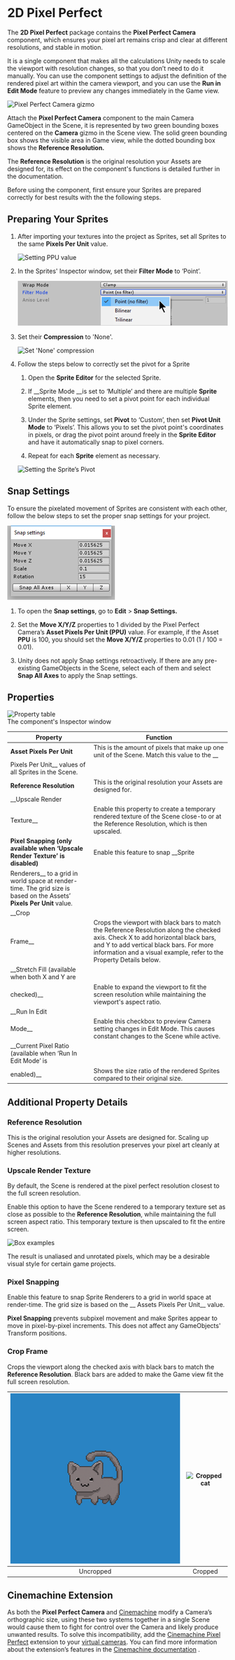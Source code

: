 # 2D Pixel Perfect

The __2D Pixel Perfect__ package contains the __Pixel Perfect Camera__ component, which ensures your pixel art remains
crisp and clear at different resolutions, and stable in motion.

It is a single component that makes all the calculations Unity needs to scale the viewport with resolution changes, so
that you don’t need to do it manually. You can use the component settings to adjust the definition of the rendered pixel
art within the camera viewport, and you can use the __Run in Edit Mode__ feature to preview any changes immediately in
the Game view.

![Pixel Perfect Camera gizmo](images/2D_Pix_image_0.png)

Attach the __Pixel Perfect Camera__ component to the main Camera GameObject in the Scene, it is represented by two green
bounding boxes centered on the __Camera__ gizmo in the Scene view. The solid green bounding box shows the visible area
in Game view, while the dotted bounding box shows the __Reference Resolution.__

The __Reference Resolution__ is the original resolution your Assets are designed for, its effect on the component's
functions is detailed further in the documentation.

Before using the component, first ensure your Sprites are prepared correctly for best results with the the following
steps.

## Preparing Your Sprites

1. After importing your textures into the project as Sprites, set all Sprites to the same __Pixels Per Unit__ value.

   ![Setting PPU value](images/2D_Pix_image_1.png)

2. In the Sprites' Inspector window, set their __Filter Mode__ to ‘Point’.

   ![Set 'Point' mode](images/2D_Pix_image_2.png)

3. Set their __Compression__ to 'None'.

   ![Set 'None' compression](images/2D_Pix_image_3.png)

4. Follow the steps below to correctly set the pivot for a Sprite

    1. Open the __Sprite Editor__ for the selected Sprite.

    2. If __Sprite Mode __is set to ‘Multiple’ and there are multiple __Sprite__ elements, then you need to set a pivot
       point for each individual Sprite element.

    3. Under the Sprite settings, set __Pivot__ to ‘Custom’, then set __Pivot Unit Mode__ to ‘Pixels’. This allows you
       to set the pivot point's coordinates in pixels, or drag the pivot point around freely in the __Sprite Editor__
       and have it automatically snap to pixel corners.

    4. Repeat for each __Sprite__ element as necessary.

   ![Setting the Sprite’s Pivot](images/2D_Pix_image_4.png)

## Snap Settings

To ensure the pixelated movement of Sprites are consistent with each other, follow the below steps to set the proper
snap settings for your project.

![Snap Setting window](images/2D_Pix_image_5.png)

1. To open the __Snap settings__, go to __Edit__ > __Snap Settings.__

2. Set the __Move X/Y/Z__ properties to 1 divided by the Pixel Perfect Camera’s __Asset Pixels Per Unit (PPU)__ value.
   For example, if the Asset __PPU__ is 100, you should set the __Move X/Y/Z__ properties to 0.01 (1 / 100 = 0.01).

3. Unity does not apply Snap settings retroactively. If there are any pre-existing GameObjects in the Scene, select each
   of them and select __Snap All Axes__ to apply the Snap settings.

## Properties

![Property table](images/2D_Pix_image_6.png)  
The component's Inspector window

|__Property__|__Function__|
| --- | --- |
|__Asset Pixels Per Unit__|This is the amount of pixels that make up one unit of the Scene. Match this value to the __
Pixels Per Unit__ values of all Sprites in the Scene.|
|__Reference Resolution__|This is the original resolution your Assets are designed for.|
|__Upscale Render
Texture__|Enable this property to create a temporary rendered texture of the Scene close-to or at the Reference Resolution, which is then upscaled.|
|__Pixel Snapping (only available when ‘Upscale Render Texture’ is disabled)__|Enable this feature to snap __Sprite
Renderers__ to a grid in world space at render-time. The grid size is based on the Assets’ __Pixels Per Unit__ value.|
|__Crop
Frame__|Crops the viewport with black bars to match the Reference Resolution along the checked axis. Check X to add horizontal black bars, and Y to add vertical black bars. For more information and a visual example, refer to the Property Details below.|
|__Stretch Fill (available when both X and Y are
checked)__|Enable to expand the viewport to fit the screen resolution while maintaining the viewport's aspect ratio.|
|__Run In Edit
Mode__| Enable this checkbox to preview Camera setting changes in Edit Mode. This causes constant changes to the Scene while active. |
|__Current Pixel Ratio (available when ‘Run In Edit Mode’ is
enabled)__|Shows the size ratio of the rendered Sprites compared to their original size.|

## Additional Property Details

### Reference Resolution

This is the original resolution your Assets are designed for. Scaling up Scenes and Assets from this resolution
preserves your pixel art cleanly at higher resolutions.

### Upscale Render Texture

By default, the Scene is rendered at the pixel perfect resolution closest to the full screen resolution.

Enable this option to have the Scene rendered to a temporary texture set as close as possible to the __Reference
Resolution__, while maintaining the full screen aspect ratio. This temporary texture is then upscaled to fit the entire
screen.

![Box examples](images/2D_Pix_image_7.png)

The result is unaliased and unrotated pixels, which may be a desirable visual style for certain game projects.

### Pixel Snapping

Enable this feature to snap Sprite Renderers to a grid in world space at render-time. The grid size is based on the __
Assets Pixels Per Unit__ value.

__Pixel Snapping__ prevents subpixel movement and make Sprites appear to move in pixel-by-pixel increments. This does
not affect any GameObjects' Transform positions.

### Crop Frame

Crops the viewport along the checked axis with black bars to match the __Reference Resolution__. Black bars are added to
make the Game view fit the full screen resolution.

| ![Uncropped cat](images/2D_Pix_image_8.png) | ![Cropped cat](images/2D_Pix_image_9.png) |
| :-----------------------------------------: | :---------------------------------------: |
|                  Uncropped                  |                  Cropped                  |

## Cinemachine Extension

As both the __Pixel Perfect Camera__ and [Cinemachine](https://docs.unity3d.com/Packages/com.unity.cinemachine@latest)
modify a Camera’s orthographic size, using these two systems together in a single Scene would cause them to fight for
control over the Camera and likely produce unwanted results. To solve this incompatibility, add
the [Cinemachine Pixel Perfect](https://docs.unity3d.com/Packages/com.unity.cinemachine@2.4/manual/CinemachinePixelPerfect.html)
extension to
your [virtual cameras](https://docs.unity3d.com/Packages/com.unity.cinemachine@2.4/manual/CinemachineSetUpVCam.html).
You can find more information about the extension’s features in
the [Cinemachine documentation](https://docs.unity3d.com/Packages/com.unity.cinemachine@2.4/manual/CinemachinePixelPerfect.html)
.
